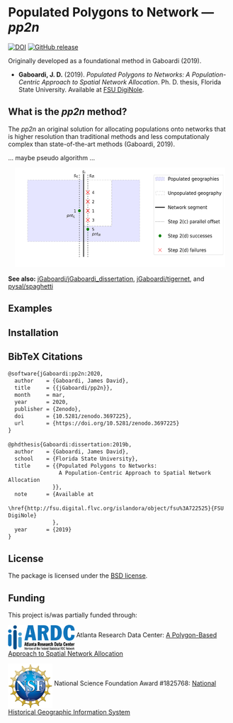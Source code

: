 # Populated Polygons to Network — *pp2n*
[![DOI](https://zenodo.org/badge/244989283.svg)](https://zenodo.org/badge/latestdoi/244989283) [![GitHub release](https://img.shields.io/github/v/tag/jGaboardi/pp2n?include_prereleases&logo=GitHub)](https://img.shields.io/github/v/tag/jGaboardi/pp2n?include_prereleases&logo=GitHub)


Originally developed as a foundational method in Gaboardi (2019).

 * **Gaboardi, J. D.** (2019). *Populated Polygons to Networks: A Population-Centric Approach to Spatial
Network Allocation*. Ph. D. thesis, Florida State University. Available at [FSU DigiNole](http://fsu.digital.flvc.org/islandora/object/fsu%3A722525).


## What is the *pp2n* method?

The *pp2n* an original solution for allocating populations onto networks that is higher resolution than traditional methods and less computationaly complex than state-of-the-art methods (Gaboardi, 2019).

... maybe pseudo algorithm ...

<p align="center">
<img src="figs/pp2n_concept.png" width="475" height="225" />
</p>


**See also:** [jGaboardi/jGaboardi_dissertation](https://github.com/jGaboardi/jGaboardi_dissertation), [jGaboardi/tigernet](https://github.com/jGaboardi/tigernet), and [pysal/spaghetti](https://github.com/pysal/spaghetti)



## Examples


## Installation



## BibTeX Citations
```
@software{jGaboardi:pp2n:2020,
  author    = {Gaboardi, James David},
  title     = {{jGaboardi/pp2n}},
  month     = mar,
  year      = 2020,
  publisher = {Zenodo},
  doi       = {10.5281/zenodo.3697225},
  url       = {https://doi.org/10.5281/zenodo.3697225}
}

@phdthesis{Gaboardi:dissertation:2019b,
  author    = {Gaboardi, James David},
  school    = {Florida State University},
  title     = {{Populated Polygons to Networks: 
                A Population-Centric Approach to Spatial Network Allocation
              }},
  note      = {Available at
               \href{http://fsu.digital.flvc.org/islandora/object/fsu%3A722525}{FSU DigiNole}
              },
  year      = {2019}
}
```

## License
The package is licensed under the [BSD license](https://github.com/jGaboardi/pp2n/blob/master/LICENSE).

## Funding
This project is/was partially funded through:

[<img align="middle" src="figs/ardc_logo.png" width="150">](https://atlantardc.wordpress.com) Atlanta Research Data Center: [A Polygon-Based Approach to Spatial Network Allocation](https://atlantardc.files.wordpress.com/2018/05/ardc-newsletter_2018_2.pdf)

[<img align="middle" src="figs/nsf_logo.png" width="100">](https://www.nsf.gov/index.jsp) National Science Foundation Award #1825768: [National Historical Geographic Information System](https://www.nsf.gov/awardsearch/showAward?AWD_ID=1825768&HistoricalAwards=false)
